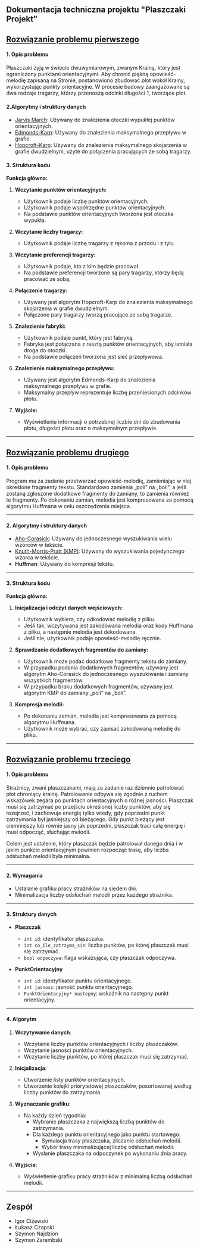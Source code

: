 Dokumentacja techniczna projektu "Plaszczaki Projekt"
---
## [Rozwiązanie problemu pierwszego](#problem1.cpp)

#### 1. Opis problemu

Płaszczaki żyją w świecie dwuwymiarowym, zwanym Krainą, który jest ograniczony punktami orientacyjnymi. Aby chronić piękną opowieść-melodię zapisaną na Stronie, postanowiono zbudować płot wokół Krainy, wykorzystując punkty orientacyjne. W procesie budowy zaangażowane są dwa rodzaje tragarzy, którzy przenoszą odcinki długości 1, tworzące płot.

#### 2.Algorytmy i struktury danych

- [Jarvis March](#problem1.cpp): Używany do znalezienia otoczki wypukłej punktów orientacyjnych.
- [Edmonds-Karp](#SiecPrzeplywowa): Używany do znalezienia maksymalnego przepływu w grafie.
- [Hopcroft-Karp](#problem1.cpp): Używany do znalezienia maksymalnego skojarzenia w grafie dwudzielnym, użyte do połączenia pracujących ze sobą tragarzy.

#### 3. Struktura kodu

**Funkcja główna:**
1. **Wczytanie punktów orientacyjnych:**
   - Użytkownik podaje liczbę punktów orientacyjnych.
   - Użytkownik podaje współrzędne punktów orientacyjnych.
   - Na podstawie punktów orientacyjnych tworzona jest otoczka wypukła.

2. **Wczytanie liczby tragarzy:**
   - Użytkownik podaje liczbę tragarzy z rękoma z przodu i z tyłu.

3. **Wczytanie preferencji tragarzy:**
   - Użytkownik podaje, kto z kim będzie pracował.
   - Na podstawie preferencji tworzone są pary tragarzy, którzy będą pracować ze sobą.

4. **Połączenie tragarzy:**
   - Używany jest algorytm Hopcroft-Karp do znalezienia maksymalnego skojarzenia w grafie dwudzielnym.
   - Połączone pary tragarzy tworzą pracujące ze sobą tragarze.

5. **Znalezienie fabryki:**
   - Użytkownik podaje punkt, który jest fabryką.
   - Fabryka jest połączana z resztą punktów orientacyjnych, aby istniała droga do otoczki.
   - Na podstawie połączeń tworzona jest sieć przepływowa.

6. **Znalezienie maksymalnego przepływu:**
   - Używany jest algorytm Edmonds-Karp do znalezienia maksymalnego przepływu w grafie.
   - Maksymalny przepływ reprezentuje liczbę przeniesionych odcinków płotu.

7. **Wyjście:**
   - Wyświetlenie informacji o potrzebnej liczbie dni do zbudowania płotu, długości płotu oraz o maksymalnym przepływie.


---





## [Rozwiązanie problemu drugiego](#problem2.cpp)

#### 1. Opis problemu

Program ma za zadanie przetwarzać opowieść-melodię, zamieniając w niej określone fragmenty tekstu. Standardowo zamienia „poli” na „boli”, a jeśli zostaną zgłoszone dodatkowe fragmenty do zamiany, to zamienia również te fragmenty. Po dokonaniu zamian, melodia jest kompresowana za pomocą algorytmu Huffmana w celu oszczędzenia miejsca.

---

#### 2. Algorytmy i struktury danych

- [Aho-Corasick](#AhoCorasick): Używany do jednoczesnego wyszukiwania wielu wzorców w tekście.
- [Knuth-Morris-Pratt (KMP)](#KMP): Używany do wyszukiwania pojedynczego wzorca w tekście.
- **Huffman**: Używany do kompresji tekstu.

---

#### 3. Struktura kodu


**Funkcja główna:**

1. **Inicjalizacja i odczyt danych wejściowych:**
   - Użytkownik wybiera, czy odkodować melodię z pliku.
   - Jeśli tak, wczytywana jest zakodowana melodia oraz kody Huffmana z pliku, a następnie melodia jest dekodowana.
   - Jeśli nie, użytkownik podaje opowieść-melodię ręcznie.

2. **Sprawdzanie dodatkowych fragmentów do zamiany:**
   - Użytkownik może podać dodatkowe fragmenty tekstu do zamiany.
   - W przypadku podania dodatkowych fragmentów, używany jest algorytm Aho-Corasick do jednoczesnego wyszukiwania i zamiany wszystkich fragmentów.
   - W przypadku braku dodatkowych fragmentów, używany jest algorytm KMP do zamiany „poli” na „boli”.

3. **Kompresja melodii:**
   - Po dokonaniu zamian, melodia jest kompresowana za pomocą algorytmu Huffmana.
   - Użytkownik może wybrać, czy zapisać zakodowaną melodię do pliku.


---





## [Rozwiązanie problemu trzeciego](#problem3.cpp)

#### 1. Opis problemu

Strażnicy, zwani płaszczakami, mają za zadanie raz dziennie patrolować płot chroniący krainę.
Patrolowanie odbywa się zgodnie z ruchem wskazówek zegara po punktach orientacyjnych o różnej jasności.
Płaszczak musi się zatrzymać po przejściu określonej liczby punktów, aby się rozejrzeć, i zachowuje energię tylko wtedy, gdy poprzedni punkt zatrzymania był jaśniejszy od bieżącego.
Gdy punkt bieżący jest ciemniejszy lub równie jasny jak poprzedni, płaszczak traci całą energię i musi odpocząć, słuchając melodii.

Celem jest ustalenie, który płaszczak będzie patrolował danego dnia i w jakim punkcie orientacyjnym powinien rozpocząć trasę, aby liczba odsłuchań melodii była minimalna.

---

#### 2. Wymagania

- Ustalanie grafiku pracy strażników na siedem dni.
- Minimalizacja liczby odsłuchań melodii przez każdego strażnika.

---

#### 3. Struktury danych

- **Plaszczak**
  - `int id`: identyfikator płaszczaka.
  - `int co_ile_zatrzyma_sie`: liczba punktów, po której płaszczak musi się zatrzymać.
  - `bool odpoczywa`: flaga wskazująca, czy płaszczak odpoczywa.

- **PunktOrientacyjny**
  - `int id`: identyfikator punktu orientacyjnego.
  - `int jasnosc`: jasność punktu orientacyjnego.
  - `PunktOrientacyjny* nastepny`: wskaźnik na następny punkt orientacyjny.

---

#### 4. Algorytm

1. **Wczytywanie danych**:
   - Wczytanie liczby punktów orientacyjnych i liczby płaszczaków.
   - Wczytanie jasności punktów orientacyjnych.
   - Wczytanie liczby punktów, po której płaszczak musi się zatrzymać.

2. **Inicjalizacja**:
   - Utworzenie listy punktów orientacyjnych.
   - Utworzenie kolejki priorytetowej płaszczaków, posortowanej według liczby punktów do zatrzymania.

3. **Wyznaczanie grafiku**:
   - Na każdy dzień tygodnia:
     - Wybranie płaszczaka z największą liczbą punktów do zatrzymania.
     - Dla każdego punktu orientacyjnego jako punktu startowego:
       - Symulacja trasy płaszczaka, zliczanie odsłuchań melodii.
       - Wybór trasy minimalizującej liczbę odsłuchań melodii.
     - Wysłanie płaszczaka na odpoczynek po wykonaniu dnia pracy.

4. **Wyjście**:
   - Wyświetlenie grafiku pracy strażników z minimalną liczbą odsłuchań melodii.

---
## Zespół
- Igor Ciżewski
- Łukasz Czapski
- Szymon Najdzion
- Szymon Zarembski